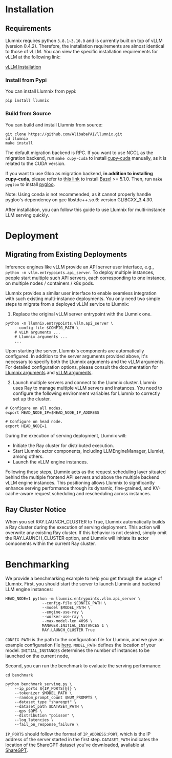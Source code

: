 # Installation

## Requirements

Llumnix requires python `3.8.1~3.10.0` and is currently built on top of vLLM (version 0.4.2). Therefore, the installation requirements are almost identical to those of vLLM. You can view the specific installation requirements for vLLM at the following link:

[vLLM Installation](https://docs.vllm.ai/en/v0.4.2/getting_started/installation.html)

### Install from Pypi

You can install Llumnix from pypi:
```
pip install llumnix
```

### Build from Source

You can build and install Llumnix from source:
```
git clone https://github.com/AlibabaPAI/llumnix.git
cd llumnix
make install
```

The default migration backend is RPC. If you want to use NCCL as the migration backend, run `make cupy-cuda` to install [cupy-cuda](https://pypi.org/search/?q=cupy-cuda) manually, as it is related to the CUDA version.

If you want to use Gloo as migration backend, **in addition to installing cupy-cuda**, please refer to [this link](https://github.com/ZeldaHuang/pygloo/blob/main/.github/workflows/ubuntu_basic.yml#L24C1-L26C1) to install [Bazel](https://github.com/bazelbuild/bazel) >= 5.1.0. Then, run `make pygloo` to install [pygloo](https://github.com/ZeldaHuang/pygloo).

Note: Using conda is not recommended, as it cannot properly handle pygloo's dependency on gcc libstdc++.so.6: version GLIBCXX_3.4.30.

After installation, you can follow this guide to use Llumnix for multi-instance LLM serving quickly.

# Deployment

## Migrating from Existing Deployments

Inference engines like vLLM provide an API server user interface, e.g., `python -m vllm.entrypoints.api_server`. To deploy multiple instances, people start multiple such API servers, each corresponding to one instance, on multiple nodes / containers / k8s pods.

Llumnix provides a similar user interface to enable seamless integration with such existing multi-instance deployments.
You only need two simple steps to migrate from a deployed vLLM service to Llumnix:

1. Replace the original vLLM server entrypoint with the Llumnix one.
```
python -m llumnix.entrypoints.vllm.api_server \
    --config-file $CONFIG_PATH \
    # vLLM arguments ...
    # Llumnix arguments ...
    ...
```

Upon starting the server, Llumnix's components are automatically configured.
In addition to the server arguments provided above, it's necessary to specify both the Llumnix arguments and the vLLM arguments. For detailed configuration options, please consult the documentation for [Llumnix arguments](../llumnix/config/default.py) and [vLLM arguments](https://docs.vllm.ai/en/v0.4.2/models/engine_args.html).

2. Launch multiple servers and connect to the Llumnix cluster. Llumnix uses Ray to manage multiple vLLM servers and instances. You need to configure the following environment variables for Llumnix to correctly set up the cluster.
```
# Configure on all nodes.
export HEAD_NODE_IP=$HEAD_NODE_IP_ADDRESS

# Configure on head node.
export HEAD_NODE=1
```

During the execution of serving deployment, Llumnix will:
- Initiate the Ray cluster for distributed execution.
- Start Llumnix actor components, including LLMEngineManager, Llumlet, among others.
- Launch the vLLM engine instances.

Following these steps, Llumnix acts as the request scheduling layer situated behind the multiple frontend API servers and above the multiple backend vLLM engine instances. This positioning allows Llumnix to significantly enhance serving performance through its dynamic, fine-grained, and KV-cache-aware request scheduling and rescheduling across instances.

## Ray Cluster Notice
When you set RAY.LAUNCH_CLUSTER to True, Llumnix automatically builds a Ray cluster during the execution of serving deployment. This action will overwrite any existing Ray cluster. If this behavior is not desired, simply omit the RAY.LAUNCH_CLUSTER option, and Llumnix will initiate its actor components within the current Ray cluster.


# Benchmarking
We provide a benchmarking example to help you get through the usage of Llumnix.
First, you should start the server to launch Llumnix and backend LLM engine instances:
```
HEAD_NODE=1 python -m llumnix.entrypoints.vllm.api_server \
                --config-file $CONFIG_PATH \
                --model $MODEL_PATH \
                --engine-use-ray \
                --worker-use-ray \
                --max-model-len 4096 \
                MANAGER.INITIAL_INSTANCES 1 \
                RAY.LAUNCH_CLUSTER True
```
`CONFIG_PATH` is the path to the configuration file for Llumnix, and we give an example configuration file [here](../configs/base.yml). `MODEL_PATH` defines the location of your model. `INITIAL_INSTANCES` determines the number of instances to be launched on the current node, 

Second, you can run the benchmark to evaluate the serving performance:

```
cd benchmark

python benchmark_serving.py \
    --ip_ports ${IP_PORTS[@]} \
    --tokenizer $MODEL_PATH \
    --random_prompt_count $NUM_PROMPTS \
    --dataset_type "sharegpt" \
    --dataset_path $DATASET_PATH \
    --qps $QPS \
    --distribution "poisson" \
    --log_latencies \
    --fail_on_response_failure \
```

`IP_PORTS` should follow the format of `IP_ADDRESS:PORT`, which is the IP address of the server started in the first step. `DATASET_PATH` indicates the location of the ShareGPT dataset you've downloaded, available at [ShareGPT](https://huggingface.co/datasets/shibing624/sharegpt_gpt4).
